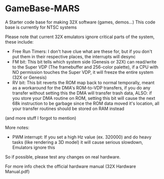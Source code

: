 # GameBase-MARS
A Starter code base for making 32X software (games, demos...)
This code base is currently for NTSC systems

Please note that current 32X emulators ignore critical parts of the system, these include:

- Free Run Timers: I don't have clue what are these for, but if you don't put them in their respective places, the interrupts will desync
- FM bit: This bit tells which system side (Genesis or 32X) can read/write to the Super VDP (The framebuffer and 256-color palette), if a CPU with NO permission touches the Super VDP, it will freeze the entire system (32X or Genesis)
- RV bit: This bit reverts the ROM map back to normal temporally, meant as a workaround for the DMA's ROM-to-VDP transfers, if you do any transfer without setting this the DMA will transfer trash data, ALSO: if you store your DMA routine on ROM, setting this bit will cause the next 68k instruction to be garbage since the ROM data moved it's location, all your transfer routines should be stored on RAM instead

(and more stuff I forgot to mention)

More notes:
- PWM interrupt: If you set a high Hz value (ex. 320000) and do heavy tasks (like rendering a 3D model) it will cause serious slowdown, Emulators ignore this

So if possible, please test any changes on real hardware.


For more info check the official hardware manual (32X Hardware Manual.pdf)
